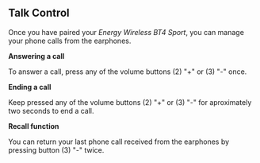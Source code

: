 ## Talk Control

Once you have paired your *Energy Wireless BT4 Sport*, you can manage your phone calls from the earphones.

**Answering a call**

To answer a call, press any of the volume buttons (2) "+" or (3) "-" once.

**Ending a call**

Keep pressed any of the volume buttons (2) "+" or (3) "-" for aproximately two seconds to end a call.

**Recall function**

You can return your last phone call received from the earphones by pressing button (3) "-" twice.
